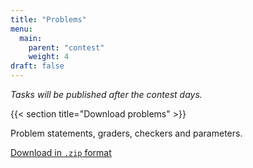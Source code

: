 ```yaml
---
title: "Problems"
menu:
  main:
    parent: "contest"
    weight: 4
draft: false
---
```


*Tasks will be published after the contest days.*

{{< section title="Download problems" >}}

Problem statements, graders, checkers and parameters.

[Download in `.zip` format](/problems.zip)
